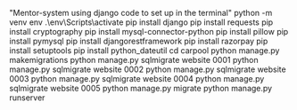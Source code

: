 "Mentor-system using django code to set up in the terminal"
python -m venv env
.\env\Scripts\activate
pip install django
pip install requests
pip install cryptography
pip install mysql-connector-python
pip install pillow
pip install pymysql
pip install djangorestframework
pip install razorpay
pip install setuptools
pip install python_dateutil
cd carpool
python manage.py makemigrations
python manage.py sqlmigrate website 0001
python manage.py sqlmigrate website 0002
python manage.py sqlmigrate website 0003
python manage.py sqlmigrate website 0004
python manage.py sqlmigrate website 0005
python manage.py migrate
python manage.py runserver   
